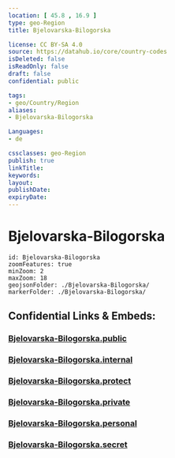 ```yaml
---
location: [ 45.8 , 16.9 ] 
type: geo-Region
title: Bjelovarska-Bilogorska

license: CC BY-SA 4.0
source: https://datahub.io/core/country-codes
isDeleted: false
isReadOnly: false
draft: false
confidential: public

tags:
- geo/Country/Region
aliases:
- Bjelovarska-Bilogorska

Languages:
- de

cssclasses: geo-Region
publish: true
linkTitle: 
keywords: 
layout: 
publishDate: 
expiryDate: 
---
```


# Bjelovarska-Bilogorska

```leaflet
id: Bjelovarska-Bilogorska
zoomFeatures: true 
minZoom: 2 
maxZoom: 18
geojsonFolder: ./Bjelovarska-Bilogorska/
markerFolder: ./Bjelovarska-Bilogorska/
```


## Confidential Links & Embeds: 

### [Bjelovarska-Bilogorska.public](/_public/\Earth\Continent\Europe\Europe~Central\Croatia\CountiesBjelovarska-Bilogorska.public.md) 

### [Bjelovarska-Bilogorska.internal](/_internal/\Earth\Continent\Europe\Europe~Central\Croatia\CountiesBjelovarska-Bilogorska.internal.md) 

### [Bjelovarska-Bilogorska.protect](/_protect/\Earth\Continent\Europe\Europe~Central\Croatia\CountiesBjelovarska-Bilogorska.protect.md) 

### [Bjelovarska-Bilogorska.private](/_private/\Earth\Continent\Europe\Europe~Central\Croatia\CountiesBjelovarska-Bilogorska.private.md) 

### [Bjelovarska-Bilogorska.personal](/_personal/\Earth\Continent\Europe\Europe~Central\Croatia\CountiesBjelovarska-Bilogorska.personal.md) 

### [Bjelovarska-Bilogorska.secret](/_secret/\Earth\Continent\Europe\Europe~Central\Croatia\CountiesBjelovarska-Bilogorska.secret.md)

